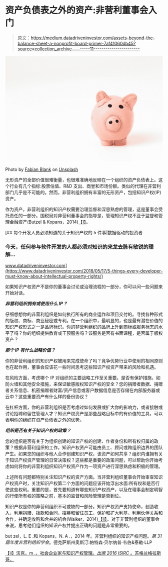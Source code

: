 # 资产负债表之外的资产:非营利董事会入门

> 原文：<https://medium.datadriveninvestor.com/assets-beyond-the-balance-sheet-a-nonprofit-board-primer-7af41060db45?source=collection_archive---------11----------------------->

![](img/4bd681fcb3e942f70b10054daca03752.png)

Photo by [Fabian Blank](https://unsplash.com/@blankerwahnsinn?utm_source=medium&utm_medium=referral) on [Unsplash](https://unsplash.com?utm_source=medium&utm_medium=referral)

无形资产的全部价值很难衡量，也很难准确地反映在一个组织的资产负债表上。这个行业有几个指标:股票估值、R&D 支出、商誉和市场份额。类似的代理在非营利部门几乎是不可能的。然而，非营利组织拥有丰富的无形资产，包括知识产权(IP)资产。

作为资产，非营利组织的知识产权需要治理监督和深思熟虑的管理，这是董事会受托责任的一部分。国税局对非营利董事会的指导是，管理知识产权不亚于监督和管理金融资产(Butzel & Kopans，2014)[【I】](#_edn1)。

[](https://www.datadriveninvestor.com/2018/05/17/5-things-every-developer-must-know-about-intellectual-property-rights/) [## 每个开发人员必须知道的关于知识产权的 5 件事|数据驱动的投资者

### 今天，任何参与软件开发的人都必须对知识的来龙去脉有敏锐的理解…

www.datadriveninvestor.com](https://www.datadriveninvestor.com/2018/05/17/5-things-every-developer-must-know-about-intellectual-property-rights/) 

如果知识产权资产不是你的董事会讨论或治理流程的一部分，你可以问一些问题来开始对话。

***非营利组织拥有或使用什么 IP？***

仔细想想你的非营利组织是如何执行所有的商业运作和项目交付的。寻找各种形式的版权、商标、商业秘密或专利。在一个组织中，最明显的，也是最有潜在价值的知识产权形式之一是品牌标识。你的非营利组织的品牌上升到商标或服务标志的水平了吗？你的组织提供教育或干预服务吗？该服务是否有书面课程，是否属于版权资产？

***那个 IP 有什么战略价值？***

你的非营利组织的知识产权被用来完成使命了吗？竞争优势行业中使用的相同原则也在起作用，董事会应该花一些时间思考这些知识产权资产带来的风险和机遇。

在风险方面，考虑哪个 IP 对组织的主要战略工作至关重要。是否有保护措施，如防火墙和其他安全措施，来保证敏感版权知识产权的安全？您的捐赠者数据、捐赠者关系信息、机密捐赠者财富/资产信息或客户数据信息是否存储在内部服务器或云中？这些重要资产有什么样的备份协议？

在杠杆方面，你的非营利组织是否考虑过如何发展或扩大你的影响力，或者接触或讨论招聘和留住管理人才？知识产权资产是那些战略目标中的有价值的工具，可以表明你的组织在资产负债表之外的优势。

***组织是否有关于知识产权的政策？***

您的组织是否有关于为组织创建的知识产权的创建、作者身份和所有权归属的政策？根据非营利组织的工作，知识产权资产可能由员工、顾问或跨组织边界的团队产生。如果您的组织与他人合作创建知识产权，该资产如何共享？组织内谁拥有关于知识产权资产管理的日常决策权？这些都是重要的政策问题，可以帮助你开始考虑如何将你的非营利组织知识产权资产作为一项资产进行深思熟虑和积极的管理。

上述所有问题都特别关注知识产权的资产方面。当非营利组织董事会开始审查知识产权资产时，关注知识产权第二个方面的问题应该开始浮出水面:所有权和是否行使这些权利。重要的是，首先要知道有哪些知识产权资产，以及在理事会制定明智的行使所有权的策略之前，基本的监督和风险管理是否到位。

知识产权是你的非营利组织不可或缺的一部分。知识产权资产支持使命，创造收入，利用捐赠、拨款和合同，招募和留住员工，保护和扩大利基，利用伙伴关系和合作，并确定收购和合并的机会(Walker，2014)[【ii】](#_edn2)。对于非营利组织的董事会来说，思考他们组织的知识产权并提出正确的问题是非常重要的。

but zel，L. E .和 Kopans，N. A .，2014 年。非营利组织的知识产权问题。*第 31 届年度非营利组织学会*。德克萨斯州奥斯汀:帕特森·贝尔纳普·韦伯&泰勒·LLP

[【ii】](#_ednref2)[沃克，m .，社会企业家与知识产权管理。*出席 2016* *ISIRC* 。苏格兰格拉斯哥。](https://docs.wixstatic.com/ugd/6bc2fd_7d19f9a479e548729c6025b2ee559432.pdf)